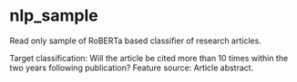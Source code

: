 # nlp_sample

Read only sample of RoBERTa based classifier of research articles.

Target classification: 
  Will the article be cited more than 10 times within the two years following publication?
Feature source: 
  Article abstract.
